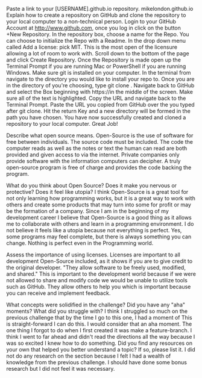 Paste a link to your [USERNAME].github.io repository.
  mikelondon.github.io
Explain how to create a repository on GitHub and clone the repository to your local computer to a non-technical person.
  Login to your GitHub Account at http://www.github.com, once you log in click on the button  +New Repository. In the repository box, choose a name for the Repo.  You can choose to initialize the Repo with a Readme. In the drop down menu called Add a license: pick MIT. This is the most open of the licensure allowing a lot of room to work with.  Scroll down to the bottom of the page and click Create Repository. Once the Repository is made open up the Terminal Prompt if you are running Mac or PowerShell if you are running Windows.  Make sure git is installed on your computer.  In the terminal from navigate to the directory you would like to install your repo to. Once you are in the directory of you're choosing, type git clone <URL>. Navigate back to GitHub and select the Box beginning with https://in the middle of the screen. Make sure all of the text is highlighted. Copy the URL and navigate back to the Terminal Prompt. Paste the URL you copied from GitHub over the <URL> you typed after git clone. Hit the return Key and a new directory will be formed in the path you have chosen. You have now successfully created and cloned a repository to your local computer. Great Job!

Describe what open source means.
  Open-Source is the use of software for free between individuals.  The source code must be included. The code the computer reads as well as the notes or text the human can read are both provided and given access to via the internet. Private companies only provide software with the information computers can decipher. A truly open-source program is free of charge and provides the code backing the program.

What do you think about Open Source? Does it make you nervous or protective? Does it feel like utopia?
  I think Open-Source is a great tool for not only learning how programming works, but it is a great way to work with others and create some products that may turn into some for profit or may be the formation of a company. Since I am in the beginning of my development career I believe that Open-Source is a good thing as it allows me to collaborate with others and learn in a programming environment. I do not believe it feels like a utopia because not everything is perfect. Yes, some programs may feel complete, but there is always something you can change. Nothing is perfect even in the Programming world.

Assess the importance of using licenses.
  Licenses are important to all development Open-Source included, as it shows if you are to give credit to the original developer. "They allow software to be freely used, modified, and shared." This is important to the development world because if we were not allowed to share and modify code we would be unable to utilize tools such as GitHub. They allow others to help you which is important because you can receive and implement feedback.

What concepts were solidified in the challenge? Did you have any "aha" moments? What did you struggle with?
  I think I struggled so much on the previous challenge that by the time I go to this one, I had a moment of This is straight-forward I can do this. I would consider that an aha moment. The one thing I forgot to do when I first created it was make a feature-branch. I think I went to far ahead and didn't read the directions all the way because I was so excited I knew how to do something.
Did you find any resources on your own that helped you better understand a topic? If so, please list it.
  I did not do any research on the section because I felt I had a wealth of knowledge from the previous challenge. I should have done some bonus research but I did not feel it was necessary.